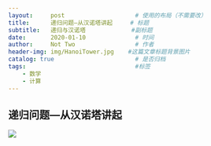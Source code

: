 ```yaml
---
layout:     post                    # 使用的布局（不需要改）
title:      递归问题—从汉诺塔讲起     # 标题 
subtitle:   递归与汉诺塔             #副标题
date:       2020-01-10              # 时间
author:     Not Two                 # 作者
header-img: img/HanoiTower.jpg    #这篇文章标题背景图片
catalog: true                       # 是否归档
tags:                               #标签
    - 数学
    - 计算
---
```


## 递归问题—从汉诺塔讲起

![](https://timgsa.baidu.com/timg?image&quality=80&size=b9999_10000&sec=1578655840613&di=032285bc0ca135b0758451772e8cb3d3&imgtype=0&src=http%3A%2F%2Fimg3.winshang.com%2Fupload%2Fbrand%2F2017%2F4%2F18%2F131369777182301162.jpg)
